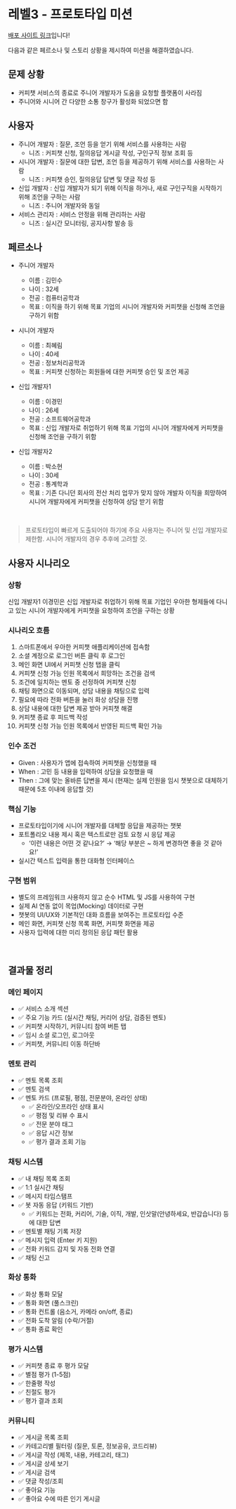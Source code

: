 # 레벨3 - 프로토타입 미션

[배포 사이트 링크](https://egaeng09.github.io/lv3-prototype/)입니다!

다음과 같은 페르소나 및 스토리 상황을 제시하여 미션을 해결하였습니다.

## 문제 상황

- 커피챗 서비스의 종료로 주니어 개발자가 도움을 요청할 플랫폼이 사라짐
- 주니어와 시니어 간 다양한 소통 창구가 활성화 되었으면 함

## 사용자

- 주니어 개발자 : 질문, 조언 등을 얻기 위해 서비스를 사용하는 사람
    - 니즈 : 커피챗 신청, 질의응답 게시글 작성, 구인구직 정보 조회 등
- 시니어 개발자 : 질문에 대한 답변, 조언 등을 제공하기 위해 서비스를 사용하는 사람
    - 니즈 : 커피챗 승인, 질의응답 답변 및 댓글 작성 등
- 신입 개발자 : 신입 개발자가 되기 위해 이직을 하거나, 새로 구인구직을 시작하기 위해 조언을 구하는 사람
    - 니즈 : 주니어 개발자와 동일
- 서비스 관리자 : 서비스 안정을 위해 관리하는 사람
    - 니즈 : 실시간 모니터링, 공지사항 발송 등

## 페르소나

- 주니어 개발자
    - 이름 : 김민수
    - 나이 : 32세
    - 전공 : 컴퓨터공학과
    - 목표 : 이직을 하기 위해 목표 기업의 시니어 개발자와 커피챗을 신청해 조언을 구하기 위함

- 시니어 개발자
    - 이름 : 최혜림
    - 나이 : 40세
    - 전공 : 정보처리공학과
    - 목표 : 커피챗 신청하는 회원들에 대한 커피챗 승인 및 조언 제공

- 신입 개발자1
    - 이름 : 이경민
    - 나이 : 26세
    - 전공 : 소프트웨어공학과
    - 목표 : 신입 개발자로 취업하기 위해 목표 기업의 시니어 개발자에게 커피챗을 신청해 조언을 구하기 위함

- 신입 개발자2
    - 이름 : 박소현
    - 나이 : 30세
    - 전공 : 통계학과
    - 목표 : 기존 다니던 회사의 전산 처리 업무가 맞지 않아 개발자 이직을 희망하여 시니어 개발자에게 커피챗을 신청하여 상담 받기 위함  

<br/>

> 프로토타입이 빠르게 도출되어야 하기에 주요 사용자는 주니어 및 신입 개발자로 제한함. 시니어 개발자의 경우 추후에 고려할 것.  


## 사용자 시나리오

### 상황

신입 개발자1 이경민은 신입 개발자로 취업하기 위해 목표 기업인 우아한 형제들에 다니고 있는 시니어 개발자에게 커피챗을 요청하여 조언을 구하는 상황

### 시나리오 흐름

1. 스마트폰에서 우아한 커피챗 애플리케이션에 접속함
2. 소셜 계정으로 로그인 버튼 클릭 후 로그인
3. 메인 화면 UI에서 커피챗 신청 탭을 클릭
4. 커피챗 신청 가능 인원 목록에서 희망하는 조건을 검색
5. 조건에 일치하는 멘토 중 선정하여 커피챗 신청
6. 채팅 화면으로 이동되며, 상담 내용을 채팅으로 입력
7. 필요에 따라 전화 버튼을 눌러 화상 상담을 진행
8. 상담 내용에 대한 답변 제공 받아 커피챗 해결
9. 커피챗 종료 후 피드백 작성
10. 커피챗 신청 가능 인원 목록에서 반영된 피드백 확인 가능

### 인수 조건

- Given : 사용자가 앱에 접속하여 커피챗을 신청했을 때
- When : 고민 등 내용을 입력하여 상담을 요청했을 때
- Then : 그에 맞는 올바른 답변을 제시
(현재는 실제 인원을 임시 챗봇으로 대체하기 때문에 5초 이내에 응답할 것)

### 핵심 기능

- 프로토타입이기에 시니어 개발자를 대체할 응답을 제공하는 챗봇
- 포트폴리오 내용 제시 혹은 텍스트로만 검토 요청 시 응답 제공
    - ‘이런 내용은 어떤 것 같나요?’ → ‘해당 부분은 ~ 하게 변경하면 좋을 것 같아요!’
- 실시간 텍스트 입력을 통한 대화형 인터페이스

### **구현 범위**

- 별도의 프레임워크 사용하지 않고 순수 HTML 및 JS를 사용하여 구현
- 실제 AI 연동 없이 목업(Mocking) 데이터로 구현
- 챗봇의 UI/UX와 기본적인 대화 흐름을 보여주는 프로토타입 수준
- 메인 화면, 커피챗 신청 목록 화면, 커피챗 화면을 제공
- 사용자 입력에 대한 미리 정의된 응답 패턴 활용

<br/>

## 결과물 정리

### **메인 페이지**

- ✅ 서비스 소개 섹션
- ✅ 주요 기능 카드 (실시간 채팅, 커리어 상담, 검증된 멘토)
- ✅ 커피챗 시작하기, 커뮤니티 참여 버튼 탭
- ✅ 임시 소셜 로그인, 로그아웃
- ✅ 커피챗, 커뮤니티 이동 하단바

### **멘토 관리**

- ✅ 멘토 목록 조회
- ✅ 멘토 검색
- ✅ 멘토 카드 (프로필, 평점, 전문분야, 온라인 상태)
    - ✅ 온라인/오프라인 상태 표시
    - ✅ 평점 및 리뷰 수 표시
    - ✅ 전문 분야 태그
    - ✅ 응답 시간 정보
    - ✅ 평가 결과 조회 기능

### **채팅 시스템**

- ✅ 내 채팅 목록 조회
- ✅ 1:1 실시간 채팅
- ✅ 메시지 타임스탬프
- ✅ 봇 자동 응답 (키워드 기반)
    - ✅ 키워드는 전화, 커리어, 기술, 이직, 개발, 인삿말(안녕하세요, 반갑습니다) 등에 대한 답변
- ✅ 멘토별 채팅 기록 저장
- ✅ 메시지 입력 (Enter 키 지원)
- ✅ 전화 키워드 감지 및 자동 전화 연결
- ✅ 채팅 신고

### **화상 통화**

- ✅ 화상 통화 모달
- ✅ 통화 화면 (풀스크린)
- ✅ 통화 컨트롤 (음소거, 카메라 on/off, 종료)
- ✅ 전화 도착 알림 (수락/거절)
- ✅ 통화 종료 확인

### **평가 시스템**

- ✅ 커피챗 종료 후 평가 모달
- ✅ 별점 평가 (1-5점)
- ✅ 한줄평 작성
- ✅ 친절도 평가
- ✅ 평가 결과 조회

### **커뮤니티**

- ✅ 게시글 목록 조회
- ✅ 카테고리별 필터링 (질문, 토론, 정보공유, 코드리뷰)
- ✅ 게시글 작성 (제목, 내용, 카테고리, 태그)
- ✅ 게시글 상세 보기
- ✅ 게시글 검색
- ✅ 댓글 작성/조회
- ✅ 좋아요 기능
- ✅ 좋아요 수에 따른 인기 게시글